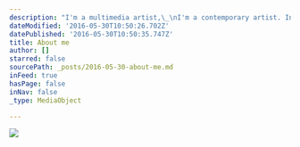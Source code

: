 ```yaml
---
description: "I'm a multimedia artist,\_\nI'm a contemporary artist. Investigator of art multimedia platform and what there is between them. From painting,\_sculpture, digital imaging, 3D modeling design and digital printing.\n\nI started my way with art and design in early age as assistant for my grandmother, she was an abstract painter and hare work effects me until those days.\nBut I'm also a fan of technology so it was instinctive to deal with digital design and multimedia art.\n\nGraduate BA in Art and Stage design in Haifa University, my hometown. My studies centered for art and stage design.\n\nOver the years I have advances meny type of arts, from graphic design to illustrations to plastic arts and stage design. \_\n\nFor the 10 last years' I'm mostly working in the field of digital imaging and multimedia as an application specialist, UX expert and 3D model artist."
dateModified: '2016-05-30T10:50:26.702Z'
datePublished: '2016-05-30T10:50:35.747Z'
title: About me
author: []
starred: false
sourcePath: _posts/2016-05-30-about-me.md
inFeed: true
hasPage: false
inNav: false
_type: MediaObject

---
```

![](https://the-grid-user-content.s3-us-west-2.amazonaws.com/dba99f27-4fc7-4a72-a1d4-eb657016e28b.jpg)